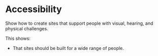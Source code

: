 # Accessibility

Show how to create sites that support people with visual, hearing, and physical challenges.

This shows:

-   That sites should be built for a wide range of people.
